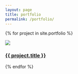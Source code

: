 ```yaml
---
layout: page
title: portfolio
permalink: /portfolio/
---
```

{% for project in site.portfolio %}
  <div class="project">
    <img class="main-image" src="../assets/{{ project.image }}" />
    <h3><a href="{{ project.permalink }}">{{ project.title }}</a></h3>
  </div>
{% endfor %}